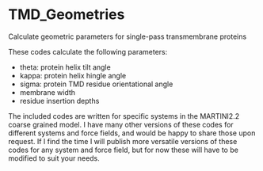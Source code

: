 # TMD_Geometries
Calculate geometric parameters for single-pass transmembrane proteins

These codes calculate the following parameters:
- theta: protein helix tilt angle
- kappa: protein helix hingle angle
- sigma: protein TMD residue orientational angle
- membrane width
- residue insertion depths

The included codes are written for specific systems in the MARTINI2.2 coarse grained model. I have many other versions of these codes for different systems and force fields, and would be happy to share those upon request. If I find the time I will publish more versatile versions of these codes for any system and force field, but for now these will have to be modified to suit your needs.
